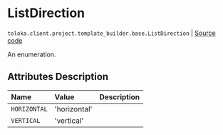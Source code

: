 # ListDirection
`toloka.client.project.template_builder.base.ListDirection` | [Source code](https://github.com/Toloka/toloka-kit/blob/v1.1.2/src/client/project/template_builder/base.py#L206)

An enumeration.

## Attributes Description

| Name | Value | Description |
| :------| :-----------| :----------| 
`HORIZONTAL`|'horizontal'|
`VERTICAL`|'vertical'|
